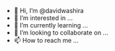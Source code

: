 - 👋 Hi, I’m @davidwashira
- 👀 I’m interested in ...
- 🌱 I’m currently learning ...
- 💞️ I’m looking to collaborate on ...
- 📫 How to reach me ...

<!---
davidwashira/davidwashira is a ✨ special ✨ repository because its `README.md` (this file) appears on your GitHub profile.
You can click the Preview link to take a look at your changes.
--->
